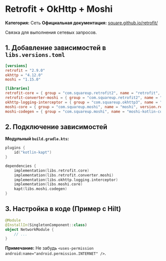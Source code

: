 # Retrofit + OkHttp + Moshi

**Категория:** Сеть
**Официальная документация:** [square.github.io/retrofit/](https://square.github.io/retrofit/)

Связка для выполнения сетевых запросов.

## 1. Добавление зависимостей в `libs.versions.toml`

```toml
[versions]
retrofit = "2.9.0"
okhttp = "4.12.0"
moshi = "1.15.0"

[libraries]
retrofit-core = { group = "com.squareup.retrofit2", name = "retrofit", version.ref = "retrofit" }
retrofit-converter-moshi = { group = "com.squareup.retrofit2", name = "converter-moshi", version.ref = "retrofit" }
okhttp-logging-interceptor = { group = "com.squareup.okhttp3", name = "logging-interceptor", version.ref = "okhttp" }
moshi-core = { group = "com.squareup.moshi", name = "moshi", version.ref = "moshi" }
moshi-codegen = { group = "com.squareup.moshi", name = "moshi-kotlin-codegen", version.ref = "moshi" }
```

## 2. Подключение зависимостей

**Модульный `build.gradle.kts`:**
```kotlin
plugins {
    id("kotlin-kapt")
}

dependencies {
    implementation(libs.retrofit.core)
    implementation(libs.retrofit.converter.moshi)
    implementation(libs.okhttp.logging.interceptor)
    implementation(libs.moshi.core)
    kapt(libs.moshi.codegen)
}
```

## 3. Настройка в коде (Пример с Hilt)
```kotlin
@Module
@InstallIn(SingletonComponent::class)
object NetworkModule {
    // ...
}
```
**Примечание:** Не забудь `<uses-permission android:name="android.permission.INTERNET" />`.
